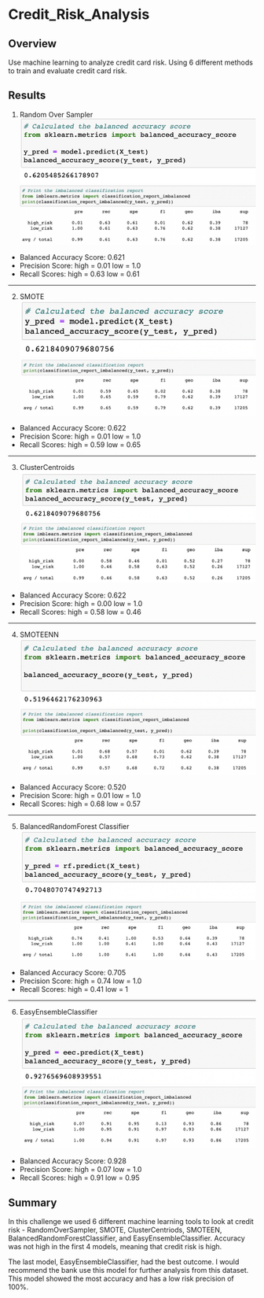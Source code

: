 # Credit_Risk_Analysis

## Overview
Use machine learning to analyze credit card risk. Using 6 different methods to train and evaluate credit card risk. 

## Results
1. Random Over Sampler
![nro1](images/nro1.png)
![nro2](images/nro2.png)

* Balanced Accuracy Score: 0.621
* Precision Score: high = 0.01 low = 1.0
* Recall Scores: high = 0.63 low = 0.61
---
2. SMOTE
![smote1](images/smote1.png)
![smote2](images/smote2.png)

* Balanced Accuracy Score: 0.622
* Precision Score: high = 0.01 low = 1.0
* Recall Scores: high = 0.59 low = 0.65
---
3. ClusterCentroids
![cc1](images/cc1.png)
![cc2](images/cc2.png)

* Balanced Accuracy Score: 0.622
* Precision Score: high = 0.00 low = 1.0
* Recall Scores: high = 0.58 low = 0.46
---
4. SMOTEENN
![smoteenn1](images/smoteenn1.png)
![smoteenn2](images/smoteenn2.png)

* Balanced Accuracy Score: 0.520
* Precision Score: high = 0.01 low = 1.0
* Recall Scores: high = 0.68 low = 0.57
---
5. BalancedRandomForest Classifier
![brfc1](images/brfc1.png)
![brfc2](images/brfc2.png)

* Balanced Accuracy Score: 0.705
* Precision Score: high = 0.74 low = 1.0
* Recall Scores: high = 0.41 low = 1
---
6. EasyEnsembleClassifier
![eec1](images/eec1.png)
![eec2](images/eec2.png)

* Balanced Accuracy Score: 0.928
* Precision Score: high = 0.07 low = 1.0
* Recall Scores: high = 0.91 low = 0.95

## Summary 
In this challenge we used 6 different machine learning tools to look at credit risk - RandomOverSampler, SMOTE, ClusterCentriods, SMOTEEN, BalancedRandomForestClassifier, and EasyEnsembleClassifier. Accuracy was not high in the first 4 models, meaning that credit risk is high. 

The last model, EasyEnsembleClassifier, had the best outcome. I would recommend the bank use this model for further analysis from this dataset. This model showed the most accuracy and has a low risk precision of 100%. 
